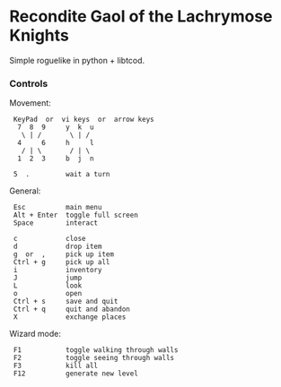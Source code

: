 # Recondite Gaol of the Lachrymose Knights

Simple roguelike in python + libtcod.



### Controls

Movement:

```
 KeyPad  or  vi keys  or  arrow keys
  7  8  9     y  k  u
   \ | /       \ | /
  4     6     h     l
   / | \       / | \
  1  2  3     b  j  n

 5  .         wait a turn
```

General:

```
 Esc          main menu
 Alt + Enter  toggle full screen
 Space        interact

 c            close
 d            drop item
 g  or  ,     pick up item
 Ctrl + g     pick up all
 i            inventory
 J            jump
 L            look
 o            open
 Ctrl + s     save and quit
 Ctrl + q     quit and abandon
 X            exchange places
```

Wizard mode:

```
 F1           toggle walking through walls
 F2           toggle seeing through walls
 F3           kill all
 F12          generate new level
```
